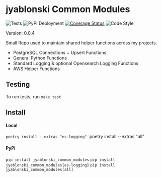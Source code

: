 # jyablonski Common Modules
![Tests](https://github.com/jyablonski/jyablonski_common_modules/actions/workflows/test.yml/badge.svg) ![PyPI Deployment](https://github.com/jyablonski/jyablonski_common_modules/actions/workflows/deploy.yml/badge.svg) [![Coverage Status](https://coveralls.io/repos/github/jyablonski/jyablonski_common_modules/badge.svg?branch=master)](https://coveralls.io/github/jyablonski/jyablonski_common_modules?branch=master) ![Code Style](https://img.shields.io/badge/code%20style-black-000000.svg)

Version: 0.0.4

Small Repo used to maintain shared helper functions across my projects.

- PostgreSQL Connections + Upsert Functions
- General Python Functions
- Standard Logging & optional Opensearch Logging Functions
- AWS Helper Functions

## Testing
To run tests, run `make test`

## Install

#### Local
`poetry install --extras "es-logging"`
`poetry install --extras "all"

#### PyPi
`pip install jyablonski_common_modules`
`pip install jyablonski_common_modules[es-logging]`
`pip install jyablonski_common_modules[all]`